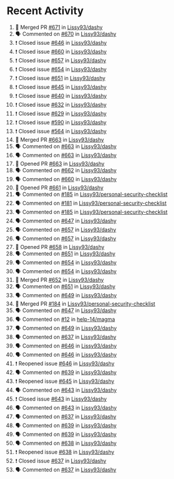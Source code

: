 # Recent Activity

<!--START_SECTION:activity-->
1. 🎉 Merged PR [#671](https://github.com/Lissy93/dashy/pull/671) in [Lissy93/dashy](https://github.com/Lissy93/dashy)
2. 🗣 Commented on [#670](https://github.com/Lissy93/dashy/issues/670) in [Lissy93/dashy](https://github.com/Lissy93/dashy)
3. ❗️ Closed issue [#646](https://github.com/Lissy93/dashy/issues/646) in [Lissy93/dashy](https://github.com/Lissy93/dashy)
4. ❗️ Closed issue [#660](https://github.com/Lissy93/dashy/issues/660) in [Lissy93/dashy](https://github.com/Lissy93/dashy)
5. ❗️ Closed issue [#657](https://github.com/Lissy93/dashy/issues/657) in [Lissy93/dashy](https://github.com/Lissy93/dashy)
6. ❗️ Closed issue [#654](https://github.com/Lissy93/dashy/issues/654) in [Lissy93/dashy](https://github.com/Lissy93/dashy)
7. ❗️ Closed issue [#651](https://github.com/Lissy93/dashy/issues/651) in [Lissy93/dashy](https://github.com/Lissy93/dashy)
8. ❗️ Closed issue [#645](https://github.com/Lissy93/dashy/issues/645) in [Lissy93/dashy](https://github.com/Lissy93/dashy)
9. ❗️ Closed issue [#640](https://github.com/Lissy93/dashy/issues/640) in [Lissy93/dashy](https://github.com/Lissy93/dashy)
10. ❗️ Closed issue [#632](https://github.com/Lissy93/dashy/issues/632) in [Lissy93/dashy](https://github.com/Lissy93/dashy)
11. ❗️ Closed issue [#629](https://github.com/Lissy93/dashy/issues/629) in [Lissy93/dashy](https://github.com/Lissy93/dashy)
12. ❗️ Closed issue [#590](https://github.com/Lissy93/dashy/issues/590) in [Lissy93/dashy](https://github.com/Lissy93/dashy)
13. ❗️ Closed issue [#564](https://github.com/Lissy93/dashy/issues/564) in [Lissy93/dashy](https://github.com/Lissy93/dashy)
14. 🎉 Merged PR [#663](https://github.com/Lissy93/dashy/pull/663) in [Lissy93/dashy](https://github.com/Lissy93/dashy)
15. 🗣 Commented on [#663](https://github.com/Lissy93/dashy/issues/663) in [Lissy93/dashy](https://github.com/Lissy93/dashy)
16. 🗣 Commented on [#663](https://github.com/Lissy93/dashy/issues/663) in [Lissy93/dashy](https://github.com/Lissy93/dashy)
17. 💪 Opened PR [#663](https://github.com/Lissy93/dashy/pull/663) in [Lissy93/dashy](https://github.com/Lissy93/dashy)
18. 🗣 Commented on [#662](https://github.com/Lissy93/dashy/issues/662) in [Lissy93/dashy](https://github.com/Lissy93/dashy)
19. 🗣 Commented on [#660](https://github.com/Lissy93/dashy/issues/660) in [Lissy93/dashy](https://github.com/Lissy93/dashy)
20. 💪 Opened PR [#661](https://github.com/Lissy93/dashy/pull/661) in [Lissy93/dashy](https://github.com/Lissy93/dashy)
21. 🗣 Commented on [#185](https://github.com/Lissy93/personal-security-checklist/issues/185) in [Lissy93/personal-security-checklist](https://github.com/Lissy93/personal-security-checklist)
22. 🗣 Commented on [#181](https://github.com/Lissy93/personal-security-checklist/issues/181) in [Lissy93/personal-security-checklist](https://github.com/Lissy93/personal-security-checklist)
23. 🗣 Commented on [#185](https://github.com/Lissy93/personal-security-checklist/issues/185) in [Lissy93/personal-security-checklist](https://github.com/Lissy93/personal-security-checklist)
24. 🗣 Commented on [#647](https://github.com/Lissy93/dashy/issues/647) in [Lissy93/dashy](https://github.com/Lissy93/dashy)
25. 🗣 Commented on [#657](https://github.com/Lissy93/dashy/issues/657) in [Lissy93/dashy](https://github.com/Lissy93/dashy)
26. 🗣 Commented on [#657](https://github.com/Lissy93/dashy/issues/657) in [Lissy93/dashy](https://github.com/Lissy93/dashy)
27. 💪 Opened PR [#658](https://github.com/Lissy93/dashy/pull/658) in [Lissy93/dashy](https://github.com/Lissy93/dashy)
28. 🗣 Commented on [#651](https://github.com/Lissy93/dashy/issues/651) in [Lissy93/dashy](https://github.com/Lissy93/dashy)
29. 🗣 Commented on [#654](https://github.com/Lissy93/dashy/issues/654) in [Lissy93/dashy](https://github.com/Lissy93/dashy)
30. 🗣 Commented on [#654](https://github.com/Lissy93/dashy/issues/654) in [Lissy93/dashy](https://github.com/Lissy93/dashy)
31. 🎉 Merged PR [#652](https://github.com/Lissy93/dashy/pull/652) in [Lissy93/dashy](https://github.com/Lissy93/dashy)
32. 🗣 Commented on [#651](https://github.com/Lissy93/dashy/issues/651) in [Lissy93/dashy](https://github.com/Lissy93/dashy)
33. 🗣 Commented on [#649](https://github.com/Lissy93/dashy/issues/649) in [Lissy93/dashy](https://github.com/Lissy93/dashy)
34. 🎉 Merged PR [#184](https://github.com/Lissy93/personal-security-checklist/pull/184) in [Lissy93/personal-security-checklist](https://github.com/Lissy93/personal-security-checklist)
35. 🗣 Commented on [#647](https://github.com/Lissy93/dashy/issues/647) in [Lissy93/dashy](https://github.com/Lissy93/dashy)
36. 🗣 Commented on [#12](https://github.com/help-14/magma/issues/12) in [help-14/magma](https://github.com/help-14/magma)
37. 🗣 Commented on [#649](https://github.com/Lissy93/dashy/issues/649) in [Lissy93/dashy](https://github.com/Lissy93/dashy)
38. 🗣 Commented on [#637](https://github.com/Lissy93/dashy/issues/637) in [Lissy93/dashy](https://github.com/Lissy93/dashy)
39. 🗣 Commented on [#646](https://github.com/Lissy93/dashy/issues/646) in [Lissy93/dashy](https://github.com/Lissy93/dashy)
40. 🗣 Commented on [#646](https://github.com/Lissy93/dashy/issues/646) in [Lissy93/dashy](https://github.com/Lissy93/dashy)
41. ❗️ Reopened issue [#646](https://github.com/Lissy93/dashy/issues/646) in [Lissy93/dashy](https://github.com/Lissy93/dashy)
42. 🗣 Commented on [#639](https://github.com/Lissy93/dashy/issues/639) in [Lissy93/dashy](https://github.com/Lissy93/dashy)
43. ❗️ Reopened issue [#645](https://github.com/Lissy93/dashy/issues/645) in [Lissy93/dashy](https://github.com/Lissy93/dashy)
44. 🗣 Commented on [#643](https://github.com/Lissy93/dashy/issues/643) in [Lissy93/dashy](https://github.com/Lissy93/dashy)
45. ❗️ Closed issue [#643](https://github.com/Lissy93/dashy/issues/643) in [Lissy93/dashy](https://github.com/Lissy93/dashy)
46. 🗣 Commented on [#643](https://github.com/Lissy93/dashy/issues/643) in [Lissy93/dashy](https://github.com/Lissy93/dashy)
47. 🗣 Commented on [#637](https://github.com/Lissy93/dashy/issues/637) in [Lissy93/dashy](https://github.com/Lissy93/dashy)
48. 🗣 Commented on [#639](https://github.com/Lissy93/dashy/issues/639) in [Lissy93/dashy](https://github.com/Lissy93/dashy)
49. 🗣 Commented on [#639](https://github.com/Lissy93/dashy/issues/639) in [Lissy93/dashy](https://github.com/Lissy93/dashy)
50. 🗣 Commented on [#638](https://github.com/Lissy93/dashy/issues/638) in [Lissy93/dashy](https://github.com/Lissy93/dashy)
51. ❗️ Reopened issue [#638](https://github.com/Lissy93/dashy/issues/638) in [Lissy93/dashy](https://github.com/Lissy93/dashy)
52. ❗️ Closed issue [#637](https://github.com/Lissy93/dashy/issues/637) in [Lissy93/dashy](https://github.com/Lissy93/dashy)
53. 🗣 Commented on [#637](https://github.com/Lissy93/dashy/issues/637) in [Lissy93/dashy](https://github.com/Lissy93/dashy)
<!--END_SECTION:activity-->
